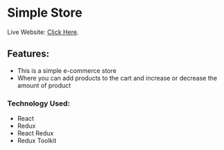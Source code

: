 # Simple Store

Live Website: [Click Here](https://simple-store-4a404.web.app/).

## Features:

* This is a simple e-commerce store
* Where you can add products to the cart and increase or decrease the amount of product

### Technology Used:

* React
* Redux
* React Redux
* Redux Toolkit